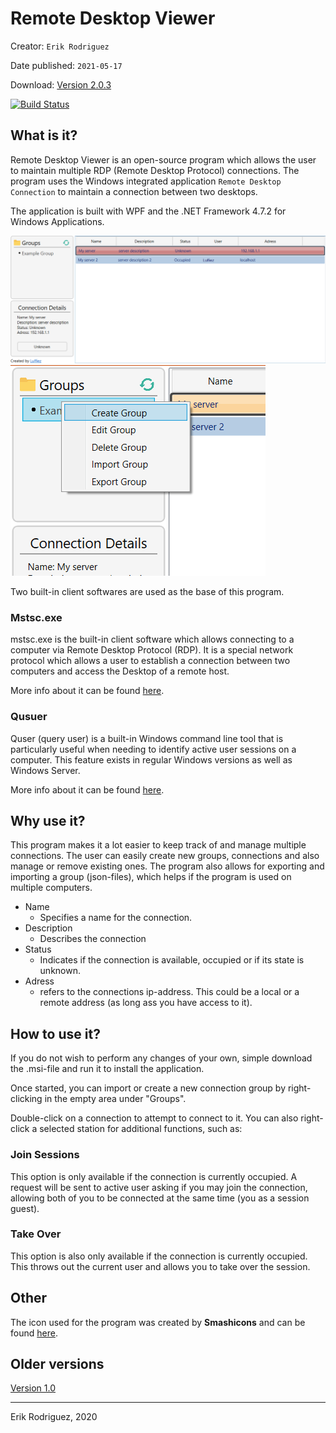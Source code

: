 # Remote Desktop Viewer
Creator: `Erik Rodriguez`

Date published: `2021-05-17`

Download: [Version 2.0.3](https://github.com/Luffiez/RemoteDesktopViewer/releases/tag/2.0.3)

[![Build Status](https://dev.azure.com/Luffiez123/Remote%20Desktop%20Viewer/_apis/build/status/Luffiez.RemoteDesktopViewer?branchName=master)](https://dev.azure.com/Luffiez123/Remote%20Desktop%20Viewer/_build/latest?definitionId=2&branchName=master)



## What is it?
Remote Desktop Viewer is an open-source program which allows the user to maintain multiple RDP (Remote Desktop Protocol) connections. The program uses the Windows integrated application `Remote Desktop Connection` to maintain a connection between two desktops.

The application is built with WPF and the .NET Framework 4.7.2 for Windows Applications.

![](Images/RemoteDesktopViewer.png)
![](Images/RemoteDesktopViewer_GroupSettings.png)

Two built-in client softwares are used as the base of this program.

### Mstsc.exe
mstsc.exe is the built-in client software which allows connecting to a computer via Remote Desktop Protocol (RDP). It is a special network protocol which allows a user to establish a connection between two computers and access the Desktop of a remote host. 

More info about it can be found [here](https://winaero.com/blog/mstsc-exe-command-line-arguments/#:~:text=Remote%20Desktop%20(mstsc.exe)%20Command%20Line%20Arguments,Desktop%20of%20a%20remote%20host.).

### Qusuer
Quser (query user) is a built-in Windows command line tool that is particularly useful when needing to identify active user sessions on a computer.  This feature exists in regular Windows versions as well as Windows Server.

More info about it can be found [here](https://qtechbabble.wordpress.com/2017/04/07/use-quser-to-view-which-accounts-are-logged-inremoted-in-to-a-computer/).

## Why use it?
This program makes it a lot easier to keep track of and manage multiple connections. The user can easily create new groups, connections and also manage or remove existing ones. The program also allows for exporting and importing a group (json-files), which helps if the program is used on multiple computers.

- Name
  - Specifies a name for the connection.
- Description
  - Describes the connection
- Status
  - Indicates if the connection is available, occupied or if its state is unknown.
- Adress
  - refers to the connections ip-address. This could be a local or a remote address (as long ass you have access to it).

## How to use it?
If you do not wish to perform any changes of your own, simple download the .msi-file and run it to install the application.

Once started, you can import or create a new connection group by right-clicking in the empty area under "Groups".

Double-click on a connection to attempt to connect to it. You can also right-click a selected station for additional functions, such as:

### Join Sessions
This option is only available if the connection is currently occupied. A request will be sent to active user asking if you may join the connection, allowing both of you to be connected at the same time (you as a session guest).

### Take Over
This option is also only available if the connection is currently occupied. This throws out the current user and allows you to take over the session.


## Other 

The icon used for the program was created by **Smashicons** and can be found [here](https://www.flaticon.com/free-icon/screens_2489379).


## Older versions
[Version 1.0](https://github.com/Luffiez/RemoteDesktopViewer/releases/tag/Version_1)
___
Erik Rodriguez, 2020

